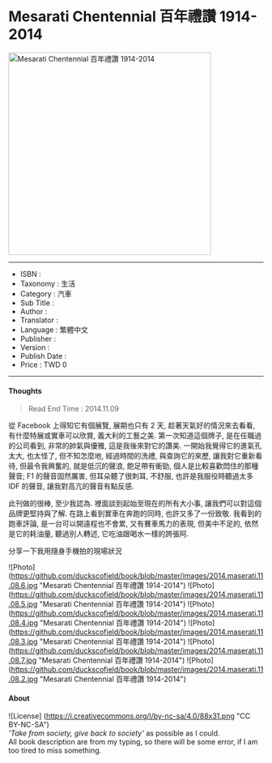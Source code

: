 # Mesarati Chentennial 百年禮讚 1914-2014

<img src="https://github.com/duckscofield/book/blob/master/images/2014.maserati.11.08.1.jpg" alt="Mesarati Chentennial 百年禮讚 1914-2014" width="400px">

---

+ ISBN         : 
+ Taxonomy     : 生活
+ Category     : 汽車
+ Sub Title    : 
+ Author       : 
+ Translator   : 
+ Language     : 繁體中文
+ Publisher    : 
+ Version      : 
+ Publish Date : 
+ Price        : TWD 0

---

#### Thoughts

> Read End Time : 2014.11.09

從 Facebook 上得知它有個展覽, 展期也只有 2 天, 趁著天氣好的情況來去看看, 有什麼特展或實車可以欣賞, 義大利的工藝之美. 第一次知道這個牌子, 是在任職過的公司看到, 非常的帥氣與優雅, 這是我後來對它的讚美. 一開始我覺得它的進氣孔太大, 也太怪了, 但不知怎麼地, 經過時間的洗禮, 與查詢它的來歷, 讓我對它重新看待, 但最令我興奮的, 就是低沉的聲浪, 飽足帶有衝勁, 個人是比較喜歡悶住的那種聲音; F1 的聲音固然厲害, 但耳朵聽了很刺耳, 不舒服, 也許是我服役時聽過太多 IDF 的聲音, 讓我對高亢的聲音有點反感.

此刊做的很棒, 至少我認為. 裡面談到起始至現在的所有大小事, 讓我們可以對這個品牌更堅持與了解. 在路上看到實車在奔跑的同時, 也許又多了一份致敬. 我看到的跑車評論, 是一台可以開遠程也不會累, 又有賽車馬力的表現, 但美中不足的, 依然是它的耗油量, 聽過別人轉述, 它吃油跟喝水一樣的誇張阿.

分享一下我用隨身手機拍的現場狀況

![Photo] (https://github.com/duckscofield/book/blob/master/images/2014.maserati.11.08.6.jpg "Mesarati Chentennial 百年禮讚 1914-2014")
![Photo] (https://github.com/duckscofield/book/blob/master/images/2014.maserati.11.08.5.jpg "Mesarati Chentennial 百年禮讚 1914-2014")
![Photo] (https://github.com/duckscofield/book/blob/master/images/2014.maserati.11.08.4.jpg "Mesarati Chentennial 百年禮讚 1914-2014")
![Photo] (https://github.com/duckscofield/book/blob/master/images/2014.maserati.11.08.3.jpg "Mesarati Chentennial 百年禮讚 1914-2014") 
![Photo] (https://github.com/duckscofield/book/blob/master/images/2014.maserati.11.08.7.jpg "Mesarati Chentennial 百年禮讚 1914-2014")
![Photo] (https://github.com/duckscofield/book/blob/master/images/2014.maserati.11.08.2.jpg "Mesarati Chentennial 百年禮讚 1914-2014")

#### About

![License] (https://i.creativecommons.org/l/by-nc-sa/4.0/88x31.png "CC BY-NC-SA")  
*'Take from society, give back to society'* as possible as I could.  
All book description are from my typing, so there will be some error, if I am too tired to miss something.